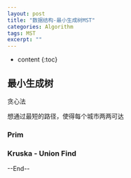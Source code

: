 ```yaml
---
layout: post
title: "数据结构-最小生成树MST"
categories: Algorithm
tags: MST
excerpt: ""
---
```


* content
{:toc}

## 最小生成树

贪心法

想通过最短的路径，使得每个城市两两可达

### Prim

### Kruska - Union Find


--End--
